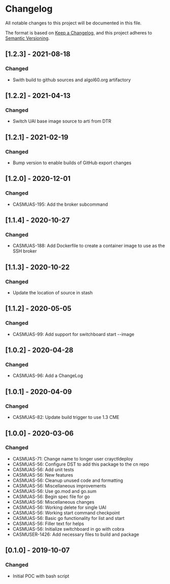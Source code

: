 # Changelog
All notable changes to this project will be documented in this file.

The format is based on [Keep a Changelog](https://keepachangelog.com/en/1.0.0/),
and this project adheres to [Semantic Versioning](https://semver.org/spec/v2.0.0.html).

## [1.2.3] - 2021-08-18
### Changed
- Swith build to github sources and algol60.org artifactory

## [1.2.2] - 2021-04-13
### Changed
- Switch UAI base image source to arti from DTR

## [1.2.1] - 2021-02-19
### Changed
- Bump version to enable builds of GitHub export changes

## [1.2.0] - 2020-12-01
### Changed
- CASMUAS-195: Add the broker subcommand

## [1.1.4] - 2020-10-27
### Changed
- CASMUAS-188: Add Dockerfile to create a container image to use as the SSH broker

## [1.1.3] - 2020-10-22
### Changed
- Update the location of source in stash

## [1.1.2] - 2020-05-05
### Changed
- CASMUAS-99: Add support for switchboard start --image

## [1.0.2] - 2020-04-28
### Changed
- CASMUAS-96: Add a ChangeLog

## [1.0.1] - 2020-04-09
### Changed
- CASMUAS-82: Update build trigger to use 1.3 CME

## [1.0.0] - 2020-03-06
### Changed
- CASMUAS-71: Change name to longer user crayctldeploy
- CASMUAS-56: Configure DST to add this package to the cn repo
- CASMUAS-56: Add unit tests
- CASMUAS-56: New features
- CASMUAS-56: Cleanup unused code and formatting
- CASMUAS-56: Miscellaneous improvements
- CASMUAS-56: Use go.mod and go.sum
- CASMUAS-56: Begin spec file for go
- CASMUAS-56: Miscellaneous changes
- CASMUAS-56: Working delete for single UAI
- CASMUAS-56: Working start command checkpoint
- CASMUAS-56: Basic go functionality for list and start
- CASMUAS-56: Filler text for helps
- CASMUAS-56: Initialize switchboard in go with cobra
- CASMUSER-1426: Add necessary files to build and package

## [0.1.0] - 2019-10-07
### Changed
- Initial POC with bash script
